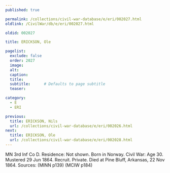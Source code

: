 ```yaml
---
published: true

permalink: /collections/civil-war-database/e/eri/002027.html
oldlink: /CivilWar/db/e/eri/002027.html

oldid: 002027

title: ERICKSON, Ole

pagelist:
  exclude: false
  order: 2027
  image: 
  alt:
  caption:
  title:
  subtitle:      # Defaults to page subtitle
  teaser:

category: 
  - E 
  - ERI

previous:
  title: ERICKSON, Nils
  url: /collections/civil-war-database/e/eri/002026.html  
next:
  title: ERICKSON, Ole
  url: /collections/civil-war-database/e/eri/002028.html   
---
```

MN 3rd Inf Co D. Residence: Not shown. Born in Norway. Civil War: Age 30. Mustered 29 Jun 1864. Recruit. Private. Died at Pine Bluff, Arkansas, 22 Nov 1864. Sources: (MINN p139) (MCIW p184)